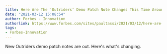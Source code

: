 ```yaml
---
title: Here Are The ‘Outriders’ Demo Patch Note Changes This Time Around
date: "2021-03-12 15:08:54"
author: Forbes - Innovation
authorlink: https://www.forbes.com/sites/paultassi/2021/03/12/here-are-the-outriders-demo-patch-note-changes-this-time-around/
tags:
- Forbes-Innovation
---
```

New Outriders demo patch notes are out. Here's what's changing.